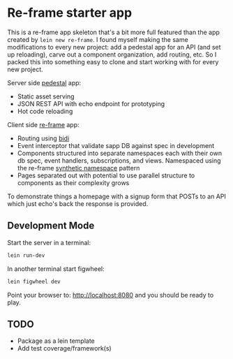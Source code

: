 # Re-frame starter app

This is a re-frame app skeleton that's a bit more full featured than the app
created by `lein new re-frame`. I found myself making the same modifications to
every new project: add a pedestal app for an API (and set up reloading), carve
out a component organization, add routing, etc. So I packed this into something
easy to clone and start working with for every new project.

Server side [pedestal](http://pedestal.io/) app:

* Static asset serving
* JSON REST API with echo endpoint for prototyping
* Hot code reloading

Client side [re-frame](https://github.com/Day8/re-frame) app:

* Routing using [bidi](https://github.com/juxt/bidi)
* Event interceptor that validate sapp DB against spec in development 
* Components structured into separate namespaces each with their own db spec, event handlers, subscriptions, and views. Namespaced using the re-frame [synthetic namespace](https://github.com/Day8/re-frame/blob/master/docs/Namespaced-Keywords.md) pattern 
* Pages separated out with potential to use parallel structure to components as their complexity grows 

To demonstrate things a homepage with a signup form that POSTs to an API which
just echo's back the response is provided. 

## Development Mode

Start the server in a terminal:

```bash
lein run-dev
```

In another terminal start figwheel:

```bash
lein figwheel dev
```

Point your browser to: [http://localhost:8080](http://localhost:8080) and you should be ready to play.

## TODO

* Package as a lein template
* Add test coverage/framework(s)
